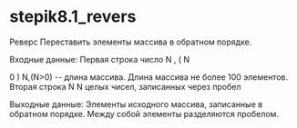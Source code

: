 # stepik8.1_revers

Реверс 
Переставить элементы массива в обратном порядке.

Входные данные:
Первая строка число 
N
,
(
N
>
0
)
N,(N>0) -- длина массива. Длина массива не более 100 элементов. Вторая строка 
N
N  целых чисел, записанных через пробел

Выходные данные: 
Элементы исходного массива, записанные в обратном порядке. Между собой элементы разделяются пробелом.
